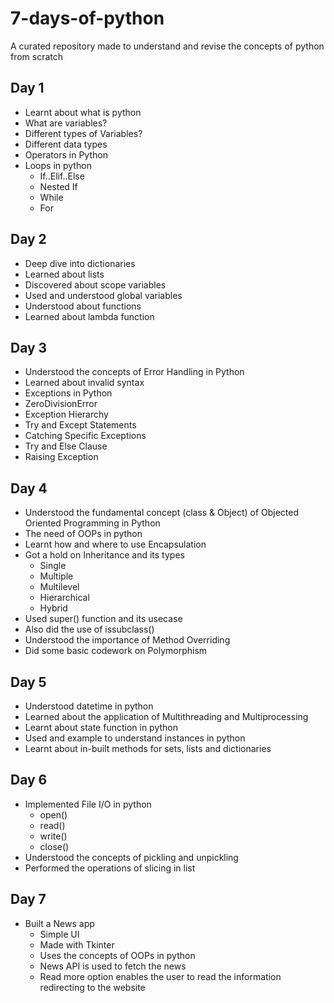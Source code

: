 # 7-days-of-python
A curated repository made to understand and revise the concepts of python from scratch


## Day 1
- Learnt about what is python
- What are variables?
- Different types of Variables?
- Different data types
- Operators in Python
- Loops in python 
  - If..Elif..Else
  - Nested If
  - While
  - For
  
## Day 2
- Deep dive into dictionaries
- Learned about lists
- Discovered about scope variables
- Used and understood global variables
- Understood about functions
- Learned about lambda function


## Day 3
- Understood the concepts of Error Handling in Python
- Learned about invalid syntax
- Exceptions in Python
- ZeroDivisionError
- Exception Hierarchy
- Try and Except Statements
- Catching Specific Exceptions
- Try and Else Clause
- Raising Exception


## Day 4
- Understood the fundamental concept (class & Object) of Objected Oriented Programming in Python
- The need of OOPs in python
- Learnt how and where to use Encapsulation
- Got a hold on Inheritance and its types
  - Single
  - Multiple
  - Multilevel
  - Hierarchical
  - Hybrid
- Used super() function and its usecase
- Also did the use of issubclass()
- Understood the importance of Method Overriding
- Did some basic codework on Polymorphism


## Day 5
- Understood datetime in python
- Learned about the application of Multithreading and Multiprocessing
- Learnt about state function in python
- Used and example to understand instances in python
- Learnt about in-built methods for sets, lists and dictionaries


## Day 6
- Implemented File I/O in python
  - open()
  - read()
  - write()
  - close()
- Understood the concepts of pickling and unpickling 
- Performed the operations of slicing in list


## Day 7
- Built a News app 
  - Simple UI
  - Made with Tkinter
  - Uses the concepts of OOPs in python
  - News API is used to fetch the news
  - Read more option enables the user to read the information redirecting to the website
